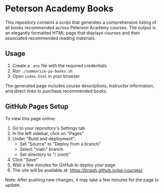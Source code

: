 # Peterson Academy Books

This repository contains a script that generates a comprehensive listing of all books recommended across Peterson Academy courses. The output is an elegantly formatted HTML page that displays courses and their associated recommended reading materials.

## Usage

1. Create a `.env` file with the required credentials
2. Run `./summarize-pa-books.sh`
3. Open `index.html` in your browser

The generated page includes course descriptions, instructor information, and direct links to purchase recommended books.

## GitHub Pages Setup

To view this page online:

1. Go to your repository's Settings tab
2. In the left sidebar, click on "Pages"
3. Under "Build and deployment":
   - Set "Source" to "Deploy from a branch"
   - Select "main" branch
   - Set directory to "/ (root)"
4. Click "Save"
5. Wait a few minutes for GitHub to deploy your page
6. The site will be available at: https://bnash.github.io/pa-courses/

Note: After pushing new changes, it may take a few minutes for the page to update.
